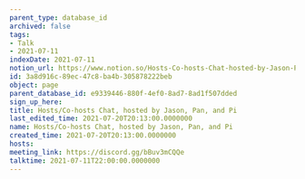 ```yaml
---
parent_type: database_id
archived: false
tags:
- Talk
- 2021-07-11
indexDate: 2021-07-11
notion_url: https://www.notion.so/Hosts-Co-hosts-Chat-hosted-by-Jason-Pan-and-Pi-3a8d916c89ec47c8ba4b305878222beb
id: 3a8d916c-89ec-47c8-ba4b-305878222beb
object: page
parent_database_id: e9339446-880f-4ef0-8ad7-8ad1f507dded
sign_up_here: 
title: Hosts/Co-hosts Chat, hosted by Jason, Pan, and Pi
last_edited_time: 2021-07-20T20:13:00.0000000
name: Hosts/Co-hosts Chat, hosted by Jason, Pan, and Pi
created_time: 2021-07-20T20:13:00.0000000
hosts: 
meeting_link: https://discord.gg/bBuv3mCQQe
talktime: 2021-07-11T22:00:00.0000000
---
```





